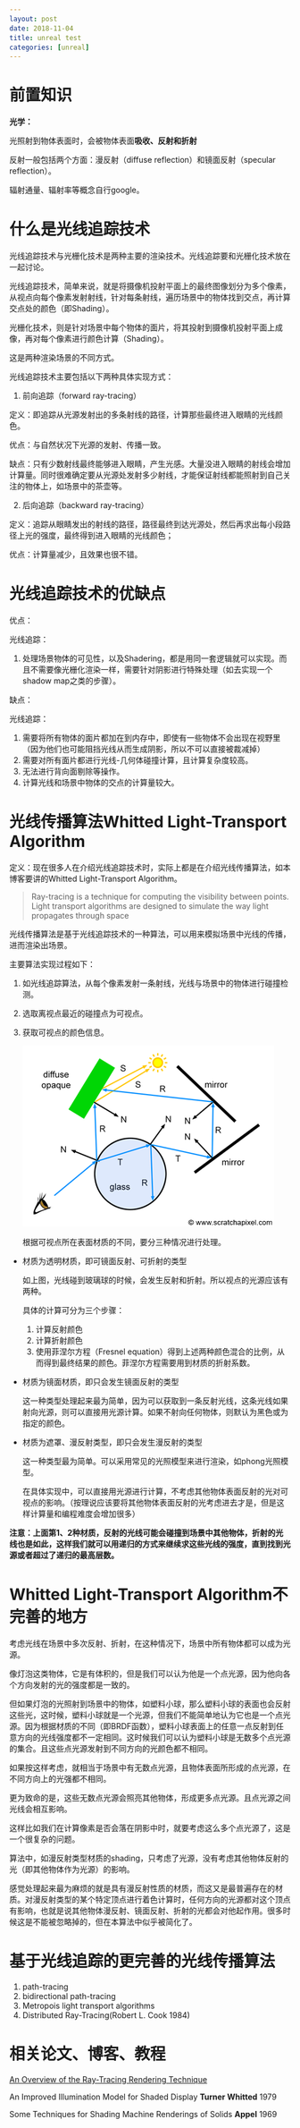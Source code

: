 ```yaml
---
layout: post
date: 2018-11-04
title: unreal test
categories: [unreal]
---
```




# 前置知识

**光学：**

光照射到物体表面时，会被物体表面**吸收、反射和折射**

反射一般包括两个方面：漫反射（diffuse reflection）和镜面反射（specular reflection）。

辐射通量、辐射率等概念自行google。



# 什么是光线追踪技术

光线追踪技术与光栅化技术是两种主要的渲染技术。光线追踪要和光栅化技术放在一起讨论。

光线追踪技术，简单来说，就是将摄像机投射平面上的最终图像划分为多个像素，从视点向每个像素发射射线，针对每条射线，遍历场景中的物体找到交点，再计算交点处的颜色（即Shading）。

光栅化技术，则是针对场景中每个物体的面片，将其投射到摄像机投射平面上成像，再对每个像素进行颜色计算（Shading）。

这是两种渲染场景的不同方式。



光线追踪技术主要包括以下两种具体实现方式：

1. 前向追踪（forward ray-tracing）

定义：即追踪从光源发射出的多条射线的路径，计算那些最终进入眼睛的光线颜色。

优点：与自然状况下光源的发射、传播一致。

缺点：只有少数射线最终能够进入眼睛，产生光感。大量没进入眼睛的射线会增加计算量。同时很难确定要从光源处发射多少射线，才能保证射线都能照射到自己关注的物体上，如场景中的茶壶等。

2. 后向追踪（backward ray-tracing）

定义：追踪从眼睛发出的射线的路径，路径最终到达光源处，然后再求出每小段路径上光的强度，最终得到进入眼睛的光线颜色；

优点：计算量减少，且效果也很不错。

# 光线追踪技术的优缺点

优点：

光线追踪：

1. 处理场景物体的可见性，以及Shadering，都是用同一套逻辑就可以实现。而且不需要像光栅化渲染一样，需要针对阴影进行特殊处理（如去实现一个shadow map之类的步骤）。

缺点：

光线追踪：

1. 需要将所有物体的面片都加在到内存中，即使有一些物体不会出现在视野里（因为他们也可能阻挡光线从而生成阴影，所以不可以直接被裁减掉）
2. 需要对所有面片都进行光线-几何体碰撞计算，且计算复杂度较高。
3. 无法进行背向面剔除等操作。
4. 计算光线和场景中物体的交点的计算量较大。



# 光线传播算法Whitted Light-Transport Algorithm

定义：现在很多人在介绍光线追踪技术时，实际上都是在介绍光线传播算法，如本博客要讲的Whitted Light-Transport Algorithm。

> Ray-tracing is a technique for computing the visibility between points. Light transport algorithms are designed to simulate the way light propagates through space 

光线传播算法是基于光线追踪技术的一种算法，可以用来模拟场景中光线的传播，进而渲染出场景。



主要算法实现过程如下：

1. 如光线追踪算法，从每个像素发射一条射线，光线与场景中的物体进行碰撞检测。

2. 选取离视点最近的碰撞点为可视点。

3. 获取可视点的颜色信息。

   ![](../../images/cg1_1.png)

   根据可视点所在表面材质的不同，要分三种情况进行处理。

+ 材质为透明材质，即可镜面反射、可折射的类型

  如上图，光线碰到玻璃球的时候，会发生反射和折射。所以视点的光源应该有两种。

  具体的计算可分为三个步骤：

  1. 计算反射颜色
  2. 计算折射颜色
  3. 使用菲涅尔方程（Fresnel equation）得到上述两种颜色混合的比例，从而得到最终结果的颜色。菲涅尔方程需要用到材质的折射系数。

+ 材质为镜面材质，即只会发生镜面反射的类型

  这一种类型处理起来最为简单，因为可以获取到一条反射光线，这条光线如果射向光源，则可以直接用光源计算。如果不射向任何物体，则默认为黑色或为指定的颜色。

+ 材质为遮罩、漫反射类型，即只会发生漫反射的类型

  这一种类型最为简单。可以采用常见的光照模型来进行渲染，如phong光照模型。

  在具体实现中，可以直接用光源进行计算，不考虑其他物体表面反射的光对可视点的影响。（按理说应该要将其他物体表面反射的光考虑进去才是，但是这样计算量和编程难度会增加很多）

**注意：上面第1、2种材质，反射的光线可能会碰撞到场景中其他物体，折射的光线也是如此，这样我们就可以用递归的方式来继续求这些光线的强度，直到找到光源或者超过了递归的最高层数。**



# Whitted Light-Transport Algorithm不完善的地方

考虑光线在场景中多次反射、折射，在这种情况下，场景中所有物体都可以成为光源。

像灯泡这类物体，它是有体积的，但是我们可以认为他是一个点光源，因为他向各个方向发射的光的强度都是一致的。

但如果灯泡的光照射到场景中的物体，如塑料小球，那么塑料小球的表面也会反射这些光，这时候，塑料小球就是一个光源，但我们不能简单地认为它也是一个点光源。因为根据材质的不同（即BRDF函数），塑料小球表面上的任意一点反射到任意方向的光线强度都不一定相同。这时候我们可以认为塑料小球是无数多个点光源的集合。且这些点光源发射到不同方向的光颜色都不相同。

如果按这样考虑，就相当于场景中有无数点光源，且物体表面所形成的点光源，在不同方向上的光强都不相同。

更为致命的是，这些无数点光源会照亮其他物体，形成更多点光源。且点光源之间光线会相互影响。

这样比如我们在计算像素是否会落在阴影中时，就要考虑这么多个点光源了，这是一个很复杂的问题。



算法中，如漫反射类型材质的shading，只考虑了光源，没有考虑其他物体反射的光（即其他物体作为光源）的影响。

感觉处理起来最为麻烦的就是具有漫反射性质的材质，而这又是最普遍存在的材质。对漫反射类型的某个特定顶点进行着色计算时，任何方向的光源都对这个顶点有影响，也就是说其他物体漫反射、镜面反射、折射的光都会对他起作用。很多时候这是不能被忽略掉的，但在本算法中似乎被简化了。

# 基于光线追踪的更完善的光线传播算法

1. path-tracing
2. bidirectional path-tracing
3. Metropois light transport algorithms
4. Distributed Ray-Tracing(Robert L. Cook  1984)



# 相关论文、博客、教程

[An Overview of the Ray-Tracing Rendering Technique](https://www.scratchapixel.com/lessons/3d-basic-rendering/ray-tracing-overview/light-transport-ray-tracing-whitted)

An Improved Illumination Model for Shaded Display  **Turner Whitted** 1979 

Some Techniques for Shading Machine Renderings of Solids **Appel**  1969 





